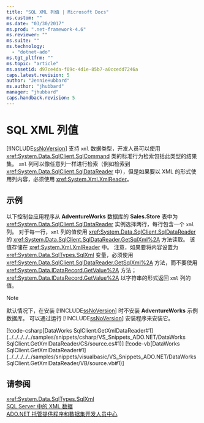 ```yaml
---
title: "SQL XML 列值 | Microsoft Docs"
ms.custom: ""
ms.date: "03/30/2017"
ms.prod: ".net-framework-4.6"
ms.reviewer: ""
ms.suite: ""
ms.technology: 
  - "dotnet-ado"
ms.tgt_pltfrm: ""
ms.topic: "article"
ms.assetid: d97ce4da-f09c-4d1e-85b7-a0ccedd7246a
caps.latest.revision: 5
author: "JennieHubbard"
ms.author: "jhubbard"
manager: "jhubbard"
caps.handback.revision: 5
---
```

# SQL XML 列值
[!INCLUDE[ssNoVersion](../../../../../includes/ssnoversion-md.md)] 支持 `xml` 数据类型，开发人员可以使用 <xref:System.Data.SqlClient.SqlCommand> 类的标准行为检索包括此类型的结果集。  `xml` 列可以像任意列一样进行检索（例如检索到 <xref:System.Data.SqlClient.SqlDataReader> 中），但是如果要以 XML 的形式使用列内容，必须使用 <xref:System.Xml.XmlReader>。  
  
## 示例  
 以下控制台应用程序从 **AdventureWorks** 数据库的 **Sales.Store** 表中为 <xref:System.Data.SqlClient.SqlDataReader> 实例选择两行，每行包含一个 `xml` 列。  对于每一行，`xml` 列的值使用 <xref:System.Data.SqlClient.SqlDataReader> 的 <xref:System.Data.SqlClient.SqlDataReader.GetSqlXml%2A> 方法读取。  该值存储在 <xref:System.Xml.XmlReader> 中。  注意，如果要将内容设置为 <xref:System.Data.SqlTypes.SqlXml> 变量，必须使用 <xref:System.Data.SqlClient.SqlDataReader.GetSqlXml%2A> 方法，而不要使用 <xref:System.Data.IDataRecord.GetValue%2A> 方法；<xref:System.Data.IDataRecord.GetValue%2A> 以字符串的形式返回 `xml` 列的值。  
  
> [!NOTE]
>  默认情况下，在安装 [!INCLUDE[ssNoVersion](../../../../../includes/ssnoversion-md.md)] 时不安装 **AdventureWorks** 示例数据库。  可以通过运行 [!INCLUDE[ssNoVersion](../../../../../includes/ssnoversion-md.md)] 安装程序来安装它。  
  
 [!code-csharp[DataWorks SqlClient.GetXmlDataReader#1](../../../../../samples/snippets/csharp/VS_Snippets_ADO.NET/DataWorks SqlClient.GetXmlDataReader/CS/source.cs#1)]
 [!code-vb[DataWorks SqlClient.GetXmlDataReader#1](../../../../../samples/snippets/visualbasic/VS_Snippets_ADO.NET/DataWorks SqlClient.GetXmlDataReader/VB/source.vb#1)]  
  
## 请参阅  
 <xref:System.Data.SqlTypes.SqlXml>   
 [SQL Server 中的 XML 数据](../../../../../docs/framework/data/adonet/sql/xml-data-in-sql-server.md)   
 [ADO.NET 托管提供程序和数据集开发人员中心](http://go.microsoft.com/fwlink/?LinkId=217917)
